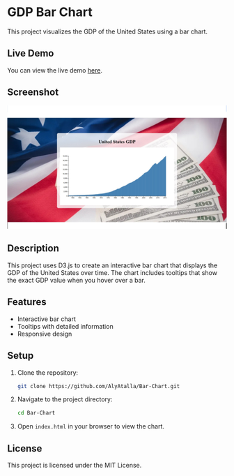 # GDP Bar Chart

This project visualizes the GDP of the United States using a bar chart.

## Live Demo

You can view the live demo [here](https://calm-meringue-21250f.netlify.app/).

## Screenshot

![Screenshot](public/screen.jpg)

## Description

This project uses D3.js to create an interactive bar chart that displays the GDP of the United States over time. The chart includes tooltips that show the exact GDP value when you hover over a bar.

## Features

- Interactive bar chart
- Tooltips with detailed information
- Responsive design

## Setup

1. Clone the repository:
    ```sh
    git clone https://github.com/AlyAtalla/Bar-Chart.git
    ```
2. Navigate to the project directory:
    ```sh
    cd Bar-Chart
    ```
3. Open `index.html` in your browser to view the chart.

## License

This project is licensed under the MIT License.